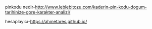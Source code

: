pinkodu nedir-http://www.leblebitozu.com/kaderin-pin-kodu-dogum-tarihinize-gore-karakter-analizi/


hesaplayıcı-https://ahmetares.github.io/
